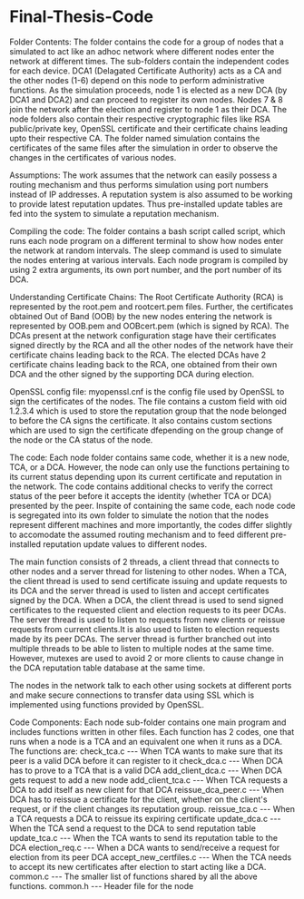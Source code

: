 # Final-Thesis-Code

Folder Contents:
The folder contains the code for a group of nodes that a simulated to act like an adhoc network where different nodes enter the network at different times. The sub-folders contain the independent codes for each device. DCA1 (Delagated Certificate Authority) acts as a CA and the other nodes (1-6) depend on this node to perform administrative functions.
As the simulation proceeds, node 1 is elected as a new DCA (by DCA1 and DCA2) and can proceed to register its own nodes. Nodes 7 & 8 join the network after the election and register to node 1 as their DCA.
The node folders also contain their respective cryptographic files like RSA public/private key, OpenSSL certificate and their certificate chains leading upto their respective CA.
The folder named simulation contains the certificates of the same files after the simulation in order to observe the changes in the certificates of various nodes.

Assumptions:
The work assumes that the network can easily possess a routing mechanism and thus performs simulation using port numbers instead of IP addresses.
A reputation system is also assumed to be working to provide latest reputation updates. Thus pre-installed update tables are fed into the system to simulate a reputation mechanism.


Compiling the code:
The folder contains a bash script called script, which runs each node program on a different terminal to show how nodes enter the network at random intervals. The sleep command is used to simulate the nodes entering at various intervals.
Each node program is compiled by using 2 extra arguments, its own port number, and the port number of its DCA.


Understanding Certificate Chains:
The Root Certificate Authority (RCA) is represented by the root.pem and rootcert.pem files. Further, the certificates obtained Out of Band (OOB) by the new nodes entering the network is represented by OOB.pem and OOBcert.pem (which is signed by RCA). The DCAs present at the network configuration stage have their certificates signed directly by the RCA and all the other nodes of the network have their certificate chains leading back to the RCA. The elected DCAs have 2 certificate chains leading back to the RCA, one obtained from their own DCA and the other signed by the supporting DCA during election.


OpenSSL config file:
myopenssl.cnf is the config file used by OpenSSL to sign the certificates of the nodes. The file contains a custom field with oid 1.2.3.4 which is used to store the reputation group that the node belonged to before the CA signs the certificate. It also contains custom sections which are used to sign the certificate dfepending on the group change of the node or the CA status of the node.

The code:
Each node folder contains same code, whether it is a new node, TCA, or a DCA. However, the node can only use the functions pertaining to its current status depending upon its current certificate and reputation in the network. The code contains additional checks to verify the correct status of the peer before it accepts the identity (whether TCA or DCA) presented by the peer.
Inspite of containing the same code, each node code is segregated into its own folder to simulate the notion that the nodes represent different machines and more importantly, the codes differ slightly to accomodate the assumed routing mechanism and to feed different pre-installed reputation update values to different nodes.

The main function consists of 2 threads, a client thread that connects to other nodes and a server thread for listening to other nodes. 
When a TCA, the client thread is used to send certificate issuing and update requests to its DCA and the server thread is used to listen and accept certificates signed by the DCA.
When a DCA, the client thread is used to send signed certificates to the requested client and election requests to its peer DCAs. The server thread is used to listen to requests from new clients or reissue requests from current clients.It is also used to listen to election requests made by its peer DCAs.
The server thread is further branched out into multiple threads to be able to listen to multiple nodes at the same time. However, mutexes are used to avoid 2 or more clients to cause change in the DCA reputation table database at the same time.

The nodes in the network talk to each other using sockets at different ports and make secure connections to transfer data using SSL which is implemented using functions provided by OpenSSL.


Code Components:
Each node sub-folder contains one main program and includes functions written in other files. Each function has 2 codes, one that runs when a node is a TCA and an equivalent one when it runs as a DCA. The functions are:
check_tca.c         --- When TCA wants to make sure that its peer is a valid DCA before
                        it can register to it
check_dca.c         --- When DCA has to prove to a TCA that is a valid DCA
add_client_dca.c    --- When DCA gets request to add a new node
add_client_tca.c    --- When TCA requests a DCA to add itself as new client for that DCA
reissue_dca_peer.c  --- When DCA has to reissue a certificate for the client, whether on
                        the client's request, or if the client changes its reputation
                        group.
reissue_tca.c       --- When a TCA requests a DCA to reissue its expiring certificate
update_dca.c        --- When the TCA send a request to the DCA to send reputation table
update_tca.c        --- When the TCA wants to send its reputation table to the DCA
election_req.c      --- When a DCA wants to send/receive a request for election from its
                        peer DCA
accept_new_certfiles.c --- When the TCA needs to accept its new certificates after
                        election to start acting like a DCA.
common.c            --- The smaller list of functions shared by all the above functions.
common.h            --- Header file for the node







 


















